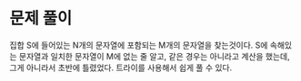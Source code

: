# 문제 풀이
집합 S에 들어있는 N개의 문자열에 포함되는 M개의 문자열을 찾는것이다.
S에 속해있는 문자열과 일치한 문자열이 M에 없는 줄 알고, 같은 경우는 아니라고 계산을 했는데, 그게 아니라서 초반에 틀렸었다.
트라이를 사용해서 쉽게 풀 수 있다.